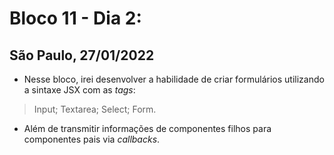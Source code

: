 # Bloco 11 - Dia 2:
## São Paulo, 27/01/2022

- Nesse bloco, irei desenvolver a habilidade de criar formulários utilizando a sintaxe JSX com as *tags*: 
> Input;
  Textarea;
  Select;
  Form.

- Além de transmitir informações de componentes filhos para componentes pais via *callbacks*.
